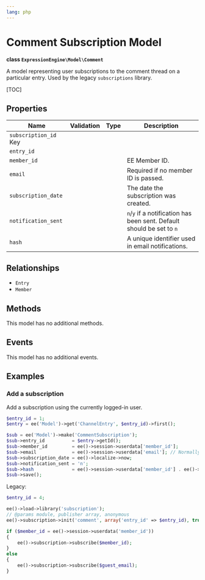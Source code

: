 ```yaml
---
lang: php
---
```


<!--
    This source file is part of the open source project
    ExpressionEngine User Guide (https://github.com/ExpressionEngine/ExpressionEngine-User-Guide)

    @link      https://expressionengine.com/
    @copyright Copyright (c) 2003-2022, Packet Tide, LLC (https://packettide.com)
    @license   https://expressionengine.com/license Licensed under Apache License, Version 2.0
-->

# Comment Subscription Model

**class `ExpressionEngine\Model\Comment`**

A model representing user subscriptions to the comment thread on a particular entry. Used by the legacy `subscriptions` library.

[TOC]

## Properties

| Name                  | Validation           | Type       | Description     |
| --------------------- | -------------------- | ---------- | --------------- |
| `subscription_id` Key |                      |            |                 |
| `entry_id`            |                      |            |                 |
| `member_id`           |                      |            | EE Member ID. |
| `email`               |                      |            | Required if no member ID is passed. |
| `subscription_date`   |                      |            | The date the subscription was created. |
| `notification_sent`   |                      |            | `n`/`y` if a notification has been sent.  Default should be set to `n` |
| `hash`                |                      |            | A unique identifier used in email notifications. |

## Relationships

- `Entry`
- `Member`

## Methods

This model has no additional methods.

## Events

This model has no additional events.

## Examples

### Add a subscription

Add a subscription using the currently logged-in user.

```php
$entry_id = 1;
$entry = ee('Model')->get('ChannelEntry', $entry_id)->first();

$sub = ee('Model')->make('CommentSubscription');
$sub->entry_id          = $entry->getId();
$sub->member_id         = ee()->session->userdata['member_id'];
$sub->email             = ee()->session->userdata['email']; // Normally omitted if member ID is included.
$sub->subscription_date = ee()->localize->now;
$sub->notification_sent = 'n';
$sub->hash              = ee()->session->userdata['member_id'] . ee()->functions->random('alnum', 8);
$sub->save();
```

Legacy:

```php
$entry_id = 4;

ee()->load->library('subscription');
// @params module, publisher array, anonymous
ee()->subscription->init('comment', array('entry_id' => $entry_id), true);

if ($member_id = ee()->session->userdata('member_id'))
{
    ee()->subscription->subscribe($member_id);
}
else
{
    ee()->subscription->subscribe($guest_email);
}
```
